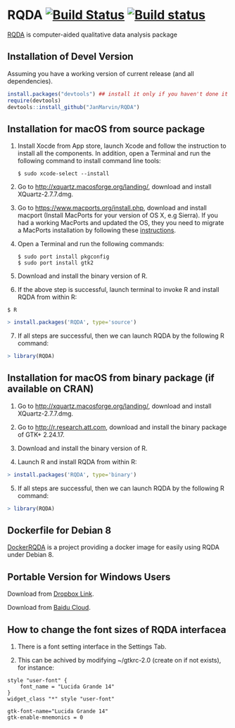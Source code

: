 # RQDA [![Build Status](https://travis-ci.org/JanMarvin/RQDA.svg?branch=master)](https://travis-ci.org/JanMarvin/RQDA) [![Build status](https://ci.appveyor.com/api/projects/status/jguugf4k74kt77xp/branch/master?svg=true)](https://ci.appveyor.com/project/JanMarvin/rqda/branch/master)

[RQDA](http://rqda.r-forge.r-project.org/) is computer-aided qualitative data analysis package

## Installation of Devel Version

Assuming you have a working version of current release (and all dependencies).

```R
install.packages("devtools") ## install it only if you haven't done it yet
require(devtools)
devtools::install_github("JanMarvin/RQDA")
```



## Installation for macOS from source package

1. Install Xocde from App store, launch Xcode and follow the instruction to install all the components. In addition, open a Terminal and run the following command to install command line tools: 
   ```
   $ sudo xcode-select --install
   ```

2. Go to http://xquartz.macosforge.org/landing/, download and install XQuartz-2.7.7.dmg.

3. Go to https://www.macports.org/install.php, download and install macport (Install MacPorts for your version of OS X, e.g Sierra). If you had a working MacPorts and updated the OS, they you need to migrate a MacPorts installation by following these [instructions](https://trac.macports.org/wiki/Migration). 

4. Open a Terminal and run the following commands:
   ```
   $ sudo port install pkgconfig
   $ sudo port install gtk2
   ```

5. Download and install the binary version of R.

6. If the above step is successful, launch terminal to invoke R and install RQDA from within R:

```terminal
$ R
```
```R
> install.packages('RQDA', type='source')
```

7. If all steps are successful, then we can launch RQDA by the following R command:
```R
> library(RQDA) 
```



## Installation for macOS from binary package (if available on CRAN)

1. Go to http://xquartz.macosforge.org/landing/, download and install XQuartz-2.7.7.dmg.

2. Go to http://r.research.att.com, download and install the binary package of GTK+ 2.24.17. 

3. Download and install the binary version of R.

4. Launch R and install RQDA from within R:
```R
> install.packages('RQDA', type='binary')
```

5. If all steps are successful, then we can launch RQDA by the following R command:
```R
> library(RQDA) 
```



## Dockerfile for Debian 8 

[DockerRQDA](https://github.com/FrdVnW/dockerqda) is a project providing a docker image for easily using RQDA under Debian 8.




## Portable Version for Windows Users
Download from [Dropbox Link](https://www.dropbox.com/s/5zebadz41dep09k/RQDA_0.3_1.rar?dl=0).

Download from [Baidu Cloud](https://pan.baidu.com/s/1nwsRPFAKjjdbv6nMyOsctA).



## How to change the font sizes of RQDA interfacea
1. There is a font setting interface in the Settings Tab.

2. This can be achived by modifying ~/gtkrc-2.0 (create on if not exists), for instance:

```
style "user-font" {
    font_name = "Lucida Grande 14"
}
widget_class "*" style "user-font"

gtk-font-name="Lucida Grande 14"
gtk-enable-mnemonics = 0
```
